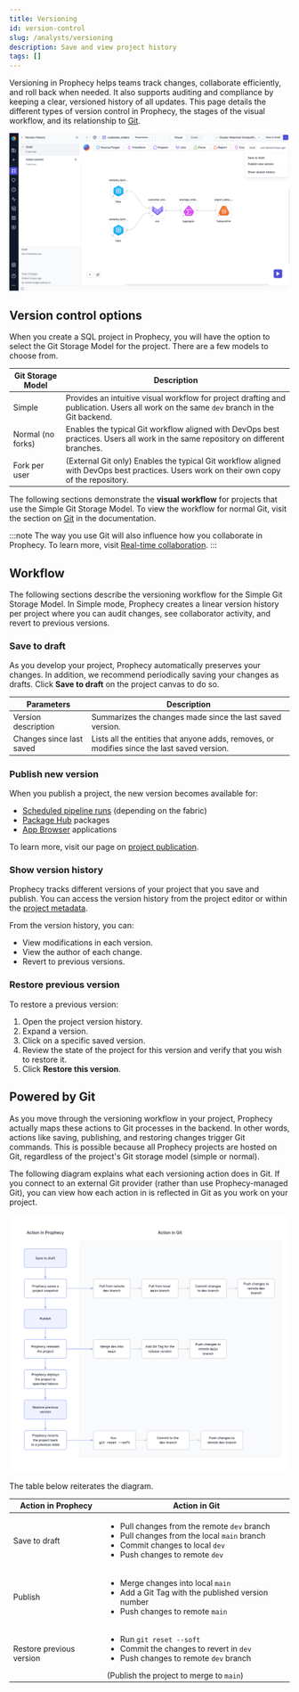 ```yaml
---
title: Versioning
id: version-control
slug: /analysts/versioning
description: Save and view project history
tags: []
---
```


Versioning in Prophecy helps teams track changes, collaborate efficiently, and roll back when needed. It also supports auditing and compliance by keeping a clear, versioned history of all updates. This page details the different types of version control in Prophecy, the stages of the visual workflow, and its relationship to [Git](#powered-by-git).

![Simple version menu](img/simple-version.png)

## Version control options

When you create a SQL project in Prophecy, you will have the option to select the Git Storage Model for the project. There are a few models to choose from.

| Git Storage Model | Description                                                                                                                              |
| ----------------- | ---------------------------------------------------------------------------------------------------------------------------------------- |
| Simple            | Provides an intuitive visual workflow for project drafting and publication. Users all work on the same `dev` branch in the Git backend.  |
| Normal (no forks) | Enables the typical Git workflow aligned with DevOps best practices. Users all work in the same repository on different branches.        |
| Fork per user     | (External Git only) Enables the typical Git workflow aligned with DevOps best practices. Users work on their own copy of the repository. |

The following sections demonstrate the **visual workflow** for projects that use the Simple Git Storage Model. To view the workflow for normal Git, visit the section on [Git](/engineers/git) in the documentation.

:::note
The way you use Git will also influence how you collaborate in Prophecy. To learn more, visit [Real-time collaboration](docs/analysts/development/collaboration/collaboration-modes.md).
:::

## Workflow

The following sections describe the versioning workflow for the Simple Git Storage Model. In Simple mode, Prophecy creates a linear version history per project where you can audit changes, see collaborator activity, and revert to previous versions.

### Save to draft

As you develop your project, Prophecy automatically preserves your changes. In addition, we recommend periodically saving your changes as drafts. Click **Save to draft** on the project canvas to do so.

| Parameters               | Description                                                                                 |
| ------------------------ | ------------------------------------------------------------------------------------------- |
| Version description      | Summarizes the changes made since the last saved version.                                   |
| Changes since last saved | Lists all the entities that anyone adds, removes, or modifies since the last saved version. |

### Publish new version

When you publish a project, the new version becomes available for:

- [Scheduled pipeline runs](/analysts/scheduling) (depending on the fabric)
- [Package Hub](/engineers/package-hub) packages
- [App Browser](/analysts/business-applications) applications

To learn more, visit our page on [project publication](/analysts/project-publication).

### Show version history

Prophecy tracks different versions of your project that you save and publish. You can access the version history from the project editor or within the [project metadata](/projects#metadata).

From the version history, you can:

- View modifications in each version.
- View the author of each change.
- Revert to previous versions.

### Restore previous version

To restore a previous version:

1. Open the project version history.
1. Expand a version.
1. Click on a specific saved version.
1. Review the state of the project for this version and verify that you wish to restore it.
1. Click **Restore this version**.

## Powered by Git

As you move through the versioning workflow in your project, Prophecy actually maps these actions to Git processes in the backend. In other words, actions like saving, publishing, and restoring changes trigger Git commands. This is possible because all Prophecy projects are hosted on Git, regardless of the project's Git storage model (simple or normal).

The following diagram explains what each versioning action does in Git. If you connect to an external Git provider (rather than use Prophecy-managed Git), you can view how each action in is reflected in Git as you work on your project.

![Simple Git](../img/git-flow-simple.png)

The table below reiterates the diagram.

| Action in Prophecy       | Action in Git                                                                                                                                                                            |
| ------------------------ | ---------------------------------------------------------------------------------------------------------------------------------------------------------------------------------------- |
| Save to draft            | <ul><li>Pull changes from the remote `dev` branch</li><li>Pull changes from the local `main` branch</li><li>Commit changes to local `dev`</li><li>Push changes to remote `dev`</li></ul> |
| Publish                  | <ul><li>Merge changes into local `main`</li><li>Add a Git Tag with the published version number</li><li>Push changes to remote `main`</li></ul>                                          |
| Restore previous version | <ul><li>Run `git reset --soft`</li><li>Commit the changes to revert in `dev`</li><li>Push changes to remote `dev` branch</li></ul> (Publish the project to merge to `main`)              |

